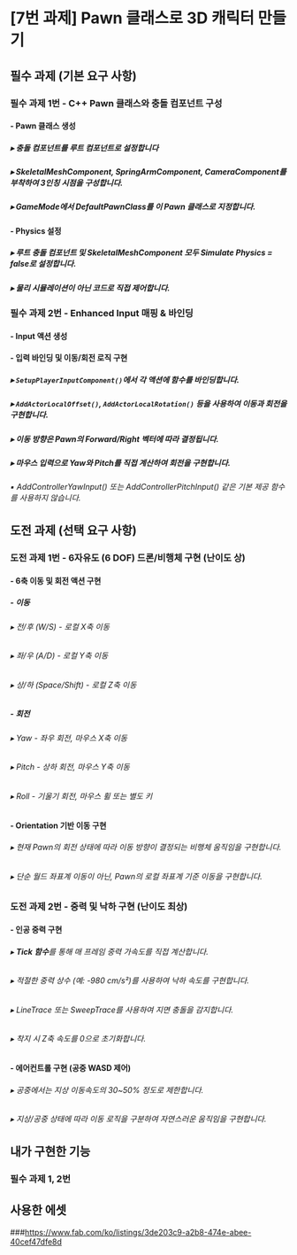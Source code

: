 # [7번 과제] Pawn 클래스로 3D 캐릭터 만들기

## 필수 과제 (기본 요구 사항)
### 필수 과제 1번 - C++ Pawn 클래스와 충돌 컴포넌트 구성
#### - Pawn 클래스 생성
##### ▸ 충돌 컴포넌트를 루트 컴포넌트로 설정합니다
##### ▸ SkeletalMeshComponent, SpringArmComponent, CameraComponent를 부착하여 3인칭 시점을 구성합니다.
##### ▸ GameMode에서 DefaultPawnClass를 이 Pawn 클래스로 지정합니다.

#### - Physics 설정
##### ▸ 루트 충돌 컴포넌트 및 SkeletalMeshComponent 모두 Simulate Physics = false로 설정합니다.
##### ▸ 물리 시뮬레이션이 아닌 코드로 직접 제어합니다.

### 필수 과제 2번 - Enhanced Input 매핑 & 바인딩
#### - Input 액션 생성

#### - 입력 바인딩 및 이동/회전 로직 구현
##### ▸ `SetupPlayerInputComponent()`에서 각 액션에 함수를 바인딩합니다.
##### ▸ `AddActorLocalOffset()`, `AddActorLocalRotation()` 등을 사용하여 이동과 회전을 구현합니다.
##### ▸ 이동 방향은 Pawn의 Forward/Right 벡터에 따라 결정됩니다.
##### ▸ 마우스 입력으로 Yaw와 Pitch를 직접 계산하여 회전을 구현합니다.
###### ▪ AddControllerYawInput() 또는 AddControllerPitchInput() 같은 기본 제공 함수를 사용하지 않습니다.

## 도전 과제 (선택 요구 사항)
### 도전 과제 1번 - 6자유도 (6 DOF) 드론/비행체 구현 (난이도 상)
#### - 6축 이동 및 회전 액션 구현
##### - **이동**
###### ▸ 전/후 (W/S) - 로컬 X축 이동
###### ▸ 좌/우 (A/D) - 로컬 Y축 이동
###### ▸ 상/하 (Space/Shift) - 로컬 Z축 이동
##### - **회전**
###### ▸ Yaw - 좌우 회전, 마우스 X축 이동
###### ▸ Pitch - 상하 회전, 마우스 Y축 이동
###### ▸ Roll - 기울기 회전, 마우스 휠 또는 별도 키
#### - Orientation 기반 이동 구현
###### ▸ 현재 Pawn의 회전 상태에 따라 이동 방향이 결정되는 비행체 움직임을 구현합니다.
###### ▸ 단순 월드 좌표계 이동이 아닌, Pawn의 로컬 좌표계 기준 이동을 구현합니다.

### 도전 과제 2번 - 중력 및 낙하 구현 (난이도 최상)
#### - 인공 중력 구현
###### ▸ **Tick 함수**를 통해 매 프레임 중력 가속도를 직접 계산합니다.
###### ▸ 적절한 중력 상수 (예: -980 cm/s²)를 사용하여 낙하 속도를 구현합니다.
###### ▸ LineTrace 또는 SweepTrace를 사용하여 지면 충돌을 감지합니다.
###### ▸ 착지 시 Z축 속도를 0으로 초기화합니다.
#### - 에어컨트롤 구현 (공중 WASD 제어)
###### ▸ 공중에서는 지상 이동속도의 30~50% 정도로 제한합니다.
###### ▸ 지상/공중 상태에 따라 이동 로직을 구분하여 자연스러운 움직임을 구현합니다.

## 내가 구현한 기능
### 필수 과제 1, 2번

## 사용한 에셋
###https://www.fab.com/ko/listings/3de203c9-a2b8-474e-abee-40cef47dfe8d
